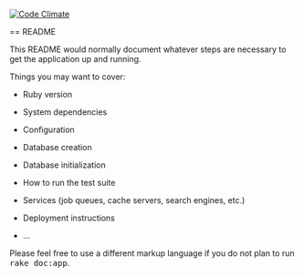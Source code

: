 [![Code Climate](https://codeclimate.com/github/zenkbaries/FrontdoorDeviseOmniauth/badges/gpa.svg)](https://codeclimate.com/github/zenkbaries/FrontdoorDeviseOmniauth)

== README

This README would normally document whatever steps are necessary to get the
application up and running.

Things you may want to cover:

* Ruby version

* System dependencies

* Configuration

* Database creation

* Database initialization

* How to run the test suite

* Services (job queues, cache servers, search engines, etc.)

* Deployment instructions

* ...


Please feel free to use a different markup language if you do not plan to run
<tt>rake doc:app</tt>.
